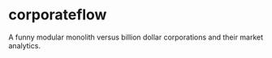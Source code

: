 # corporateflow
A funny modular monolith versus billion dollar corporations and their market analytics.
